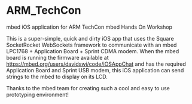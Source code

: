 ARM_TechCon
===========

mbed iOS application for ARM TechCon mbed Hands On Workshop

This is a super-simple, quick and dirty iOS app that uses the Square SocketRocket WebSockets framework to communicate with an mbed LPC1768 + Application Board + Sprint CDMA modem. When the mbed board is running the firmware available at https://mbed.org/users/davidswi/code/iOSAppChat and has the required Application Board and Sprint USB modem, this iOS application can send strings to the mbed to display on its LCD.

Thanks to the mbed team for creating such a cool and easy to use prototyping environment!